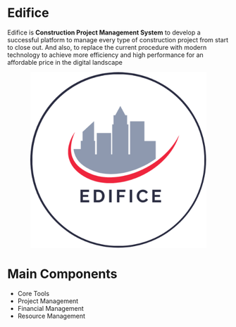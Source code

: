 # Edifice
Edifice is **Construction Project Management System** to develop a successful platform to manage every type of construction project from start to close
out. And also, to replace the current procedure with modern technology to achieve more efficiency
and high performance for an affordable price in the digital landscape

<p align="center">
  <img width="400" height="400" src="https://github.com/MOSVR/Edifice/blob/main/Bordered_Edifice.png">
</p>

# Main Components

* Core Tools
* Project Management
* Financial Management
* Resource Management
